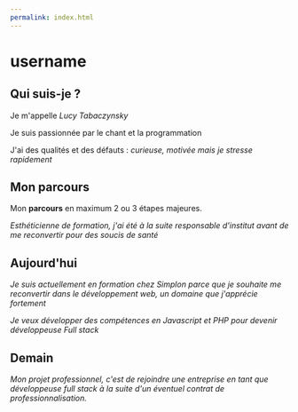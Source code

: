 ```yaml
---
permalink: index.html
---
```

# username

## Qui suis-je ?

Je m'appelle *Lucy Tabaczynsky*

Je suis passionnée par le chant et la programmation

J'ai des qualités et des défauts : *curieuse, motivée mais je stresse rapidement*

## Mon parcours

Mon **parcours** en maximum 2 ou 3 étapes majeures.

*Esthéticienne de formation, j'ai été à la suite responsable d'institut avant de me reconvertir pour des soucis de santé*

## Aujourd'hui

*Je suis actuellement en formation chez Simplon parce que je souhaite me reconvertir dans le développement web, un domaine que j'apprécie fortement*

*Je veux développer des compétences en Javascript et PHP pour devenir développeuse Full stack*

## Demain

*Mon projet professionnel, c'est de rejoindre une entreprise en tant que développeuse full stack à la suite d'un éventuel contrat de professionnalisation.*
